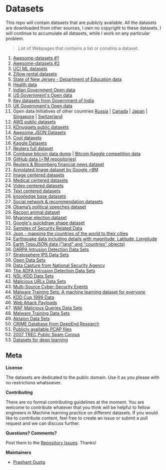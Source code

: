 # Datasets
This repo will contain datasets that are publicly available. All the datasets are downloaded from other sources, I own no copyright to these datasets.
I will continue to accumulate all datasets, while I work on any particular problem.

> List of Webpages that contains a list or conatins a dataset.

1. [Awesome-datasets #1](https://github.com/caesar0301/awesome-public-datasets)
2. [Awesome-datasets #2](https://github.com/viisar/awesome-datasets)
3. [UCI ML datasets](http://archive.ics.uci.edu/ml/datasets.html)
4. [Zillow rental datasets](https://github.com/chrismetcalf/zillow-data/tree/master/data)
5. [State of New Jersey - Department of Education data](http://www.nj.gov/education/data/)
6. [Health data](https://www.healthdata.gov/search/type/dataset)
7. [Indian Government Open data](https://data.gov.in/)
8. [US Government's Open data](https://www.data.gov/)
9. [Key datasets from Government of India](http://ml-india.org/datasets/)
10. [UK Government's Open data](https://data.gov.uk/)
11. Open data Initiatives of other countries [Russia](http://data.gov.ru/?language=en) | [Canada](http://open.canada.ca/data/en/dataset) | [Japan](http://www.data.go.jp/data/en/dataset) | [Singapore](https://data.gov.sg/) | [Switzerland](https://opendata.swiss/en/)
12. [AWS public datasets](https://aws.amazon.com/public-datasets/)
13. [KDnuggets public datasets](http://www.kdnuggets.com/datasets/index.html)
14. [Awesome JSON Datasets](https://github.com/jdorfman/awesome-json-datasets)
15. [Cool datasets](https://www.cooldatasets.com/)
16. [Kaggle Datasets](https://www.kaggle.com/datasets)
17. [Reuters full dataset](https://github.com/philipperemy/Reuters-full-data-set)
18. [Coinbase bitcoin data dump](http://api.bitcoincharts.com/v1/csv/coinbaseUSD.csv.gz) | [Bitcoin Kaggle competition data](https://inclass.kaggle.com/mczielinski/bitcoin-historical-data/data)
19. [GitHub data (~1M repositories)](https://github.com/philipperemy/Github-full-data-set)
20. [Reuters & Bloomberg financial news dataset](https://github.com/philipperemy/financial-news-dataset)
21. [Annotated Image dataset by Google ~9M](https://github.com/openimages/dataset)
22. [Image centered datasets](https://github.com/rudvlf0413/Dataset#image)
23. [Medical centered datasets](https://github.com/rudvlf0413/Dataset#medical)
24. [Video centered datasets](https://github.com/rudvlf0413/Dataset#video)
25. [Text centered datasets](https://github.com/rudvlf0413/Dataset#text)
26. [knowledge base datasets](https://github.com/rudvlf0413/Dataset#knowledge-base)
27. [Social network & recommendation datasets](https://github.com/rudvlf0413/Dataset#social-networks--recomendationdation)
28. [Obama’s political speeches dataset](https://github.com/samim23/obama-rnn/blob/master/input.txt)
29. [Racoon animal dataset](https://github.com/datitran/raccoon_dataset)
30. [Myanmar election dataset](https://github.com/MyanmarAPI/dataset)
31. [Google's quickdraw shape dataset](https://github.com/googlecreativelab/quickdraw-dataset#get-the-data)
32. [Samples of Security Related Data](http://www.secrepo.com/)
33. [Json - mapping the countries of the world to their cities](https://gist.github.com/x0v/7e660add90c18cc1980eabf10439c2fc)
34. [Earthquake data including details with magnitude, Latitude, Longitude](https://gist.github.com/x0v/0eb3f93cef83954c6ccbc1257c46a0a6)
35. [Earth TopoJSON data ("land" and "countries" objects)](https://gist.github.com/x0v/9b0558613b94eb2498325931acf5ea21)
36. [DARPA Intrusion Detection Data Sets](https://www.ll.mit.edu/ideval/data/)
37. [Stratosphere IPS Data Sets](https://stratosphereips.org/category/dataset.html)
38. [Open Data Sets](http://csr.lanl.gov/data/)
39. [Data Capture from National Security Agency](http://www.westpoint.edu/crc/SitePages/DataSets.aspx)
40. [The ADFA Intrusion Detection Data Sets](https://www.unsw.adfa.edu.au/australian-centre-for-cyber-security/cybersecurity/ADFA-IDS-Datasets/)
41. [NSL-KDD Data Sets](https://github.com/defcom17/NSL_KDD)
42. [Malicious URLs Data Sets](http://sysnet.ucsd.edu/projects/url/)
43. [Multi-Source Cyber-Security Events](http://csr.lanl.gov/data/cyber1/)
44. [Malware Training Sets: A machine learning dataset for everyone](http://marcoramilli.blogspot.cz/2016/12/malware-training-sets-machine-learning.html)
45. [KDD Cup 1999 Data](http://kdd.ics.uci.edu/databases/kddcup99/kddcup99.html)
46. [Web Attack Payloads](https://github.com/foospidy/payloads)
47. [WAF Malicious Queries Data Sets](https://github.com/faizann24/Fwaf-Machine-Learning-driven-Web-Application-Firewall)
48. [Malware Training Data Sets](https://github.com/marcoramilli/MalwareTrainingSets)
49. [Aktaion Data Sets](https://github.com/jzadeh/Aktaion/tree/master/data)
50. [CRIME Database from DeepEnd Research](https://www.dropbox.com/sh/7fo4efxhpenexqp/AADHnRKtL6qdzCdRlPmJpS8Aa/CRIME?dl=0)
51. [Publicly available PCAP files](http://www.netresec.com/?page=PcapFiles)
52. [2007 TREC Public Spam Corpus](https://plg.uwaterloo.ca/~gvcormac/treccorpus07/)
53. [Datasets for deep learning](http://deeplearning.net/datasets/)


## Meta

**License**

The datasets are dedicated to the public domain. Use it as you please with no restrictions whatsoever.

**Contributing**

There are no formal contributing guidelines at the moment. You are welcome to contribute whatever that you think will be helpful to fellow engineers in Machine learning practice on different datasets. If you would like to contribute content, feel free to create an issue or submit a pull request and we can discuss further.

**Questions? Comments?**

Post them to the [Repository Issues](https://github.com/x0v/Datasets/issues/new). Thanks!

**Maintainers**

- [Prashant Gupta](https://github.com/x0v)

